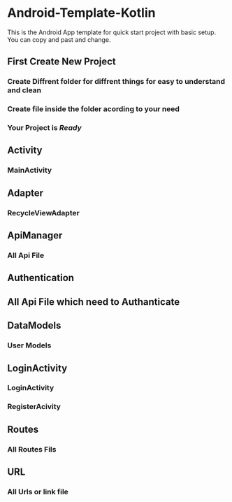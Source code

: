 # Android-Template-Kotlin

This is the Android App template for quick start project with basic setup. You can copy and past and change.

## First Create New Project 
### Create Diffrent folder for diffrent things for easy to understand and clean
### Create file inside the folder acording to your need
### Your Project is *Ready*

## Activity 
### MainActivity

## Adapter 
### RecycleViewAdapter

## ApiManager
### All Api File

## Authentication
## All Api File which need to Authanticate

## DataModels
### User Models

## LoginActivity
### LoginActivity 
### RegisterAcivity

## Routes
### All Routes Fils

## URL
### All Urls or link file
